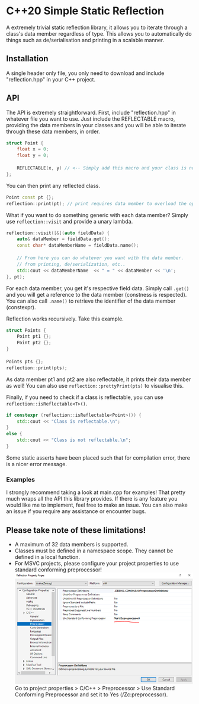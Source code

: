 
# C++20 Simple Static Reflection
A extremely trivial static reflection library, it allows you to iterate through a class's data member regardless of type. This allows you to automatically do things such as de/serialisation and printing in a scalable manner.

## Installation
A single header only file, you only need to download and include "reflection.hpp" in your C++ project.

## API
The API is extremely straightforward. First, include "reflection.hpp" in whatever file you want to use. Just include the REFLECTABLE macro, providing the data members in your classes and you will be able to iterate through these data members, in order.
```cpp
struct Point {
    float x = 0;
    float y = 0;
	
    REFLECTABLE(x, y) // <-- Simply add this macro and your class is now reflectable
};
```  
You can then print any reflected class.
```cpp
Point const pt {};
reflection::print(pt); // print requires data member to overload the operator<<.
```
What if you want to do something generic with each data member? Simply use `reflection::visit` and provide a unary lambda.
```cpp
reflection::visit([&](auto fieldData) {	
    auto& dataMember = fieldData.get();
    const char* dataMemberName = fieldData.name();

    // From here you can do whatever you want with the data member.
    // from printing, de/serialization, etc..
    std::cout << dataMemberName  << " = " << dataMember << '\n';
}, pt);
```
For each data member, you get it's respective field data. Simply call `.get()` and you will get a reference to the data member (constness is respected). You can also call `.name()` to retrieve the identifier of the data member (constexpr). 

Reflection works recursively. Take this example.
```cpp
struct Points {
    Point pt1 {};
    Point pt2 {};
}

Points pts {};
reflection::print(pts);
```
As data member pt1 and pt2 are also reflectable, it prints their data member as well! You can also use `reflection::prettyPrint(pts)` to visualise this.

Finally, if you need to check if a class is reflectable, you can use `reflection::isReflectable<T>()`.
```cpp
if constexpr (reflection::isReflectable<Point>()) {
    std::cout << "Class is reflectable.\n";
}
else {
    std::cout << "Class is not reflectable.\n";
}
```
Some static asserts have been placed such that for compilation error, there is a nicer error message.
### Examples
I strongly recommend taking a look at main.cpp for examples! That pretty much wraps all the API this library provides. If there is any feature you would like me to implement, feel free to make an issue. You can also make an issue if you require any assistance or encounter bugs.

## Please take note of these limitations!
- A maximum of 32 data members is supported.
- Classes must be defined in a namespace scope. They cannot be defined in a local function.
- For MSVC projects, please configure your project properties to use standard conforming preprocessor!
![MSVC Standard Conforming Preprocessor](image/msvcpreprocessor.png)
Go to project properties > C/C++ > Preprocessor > Use Standard Conforming Preprocessor and set it to Yes (/Zc:preprocessor).

